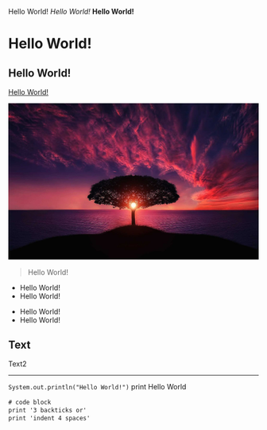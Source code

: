 Hello World!
_Hello World!_
__Hello World!__
# Hello World!
## Hello World!
[Hello World!](https://google.com)

![Image](tree.jpg)


> Hello World!
* Hello World!
* Hello World!
- Hello World!
- Hello World!

Text
---
Text2
***

`System.out.println("Hello World!")` print Hello World

```
# code block
print '3 backticks or'
print 'indent 4 spaces'
```
